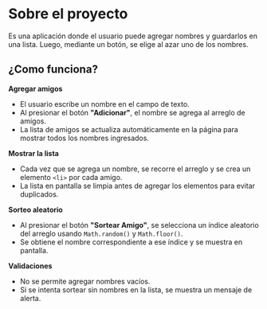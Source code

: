 # Sobre el proyecto #
Es una aplicación donde el usuario puede agregar nombres y guardarlos en una lista. Luego, mediante un botón, se elige al azar uno de los nombres.

## ¿Como funciona? ##

**Agregar amigos**  
   - El usuario escribe un nombre en el campo de texto.
   - Al presionar el botón **"Adicionar"**, el nombre se agrega al arreglo de amigos.
   - La lista de amigos se actualiza automáticamente en la página para mostrar todos los nombres ingresados.

**Mostrar la lista**  
   - Cada vez que se agrega un nombre, se recorre el arreglo y se crea un elemento `<li>` por cada amigo.
   - La lista en pantalla se limpia antes de agregar los elementos para evitar duplicados.

**Sorteo aleatorio**  
   - Al presionar el botón **"Sortear Amigo"**, se selecciona un índice aleatorio del arreglo usando `Math.random()` y `Math.floor()`.
   - Se obtiene el nombre correspondiente a ese índice y se muestra en pantalla.

**Validaciones**  
   - No se permite agregar nombres vacíos.
   - Si se intenta sortear sin nombres en la lista, se muestra un mensaje de alerta.



